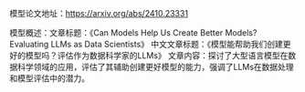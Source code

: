 模型论文地址：https://arxiv.org/abs/2410.23331

模型概述：文章标题：《Can Models Help Us Create Better Models? Evaluating LLMs as Data Scientists》
中文文章标题：《模型能帮助我们创建更好的模型吗？评估作为数据科学家的LLMs》
文章内容：探讨了大型语言模型在数据科学领域的应用，评估了其辅助创建更好模型的能力，强调了LLMs在数据处理和模型评估中的潜力。
